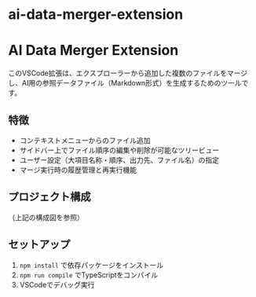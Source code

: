 # ai-data-merger-extension

# AI Data Merger Extension

このVSCode拡張は、エクスプローラーから追加した複数のファイルをマージし、AI用の参照データファイル（Markdown形式）を生成するためのツールです。

## 特徴
- コンテキストメニューからのファイル追加
- サイドバー上でファイル順序の編集や削除が可能なツリービュー
- ユーザー設定（大項目名称・順序、出力先、ファイル名）の指定
- マージ実行時の履歴管理と再実行機能

## プロジェクト構成

（上記の構成図を参照）

## セットアップ
1. `npm install` で依存パッケージをインストール
2. `npm run compile` でTypeScriptをコンパイル
3. VSCodeでデバッグ実行
